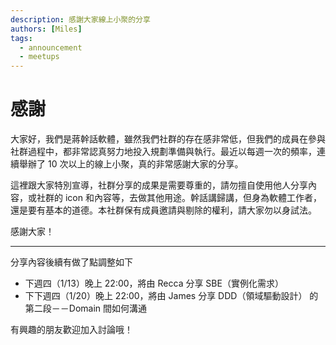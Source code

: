 ```yaml
---
description: 感謝大家線上小聚的分享
authors: [Miles]
tags:
  - announcement
  - meetups
---
```


# 感謝

大家好，我們是蔣幹話軟體，雖然我們社群的存在感非常低，但我們的成員在參與社群過程中，都非常認真努力地投入規劃準備與執行。最近以每週一次的頻率，連續舉辦了 10 次以上的線上小聚，真的非常感謝大家的分享。

這裡跟大家特別宣導，社群分享的成果是需要尊重的，請勿擅自使用他人分享內容，或社群的 icon 和內容等，去做其他用途。幹話講歸講，但身為軟體工作者，還是要有基本的道德。本社群保有成員邀請與剔除的權利，請大家勿以身試法。

感謝大家！

<!--truncate-->

---

分享內容後續有做了點調整如下

- 下週四（1/13）晚上 22:00，將由 Recca 分享 SBE（實例化需求）
- 下下週四（1/20）晚上 22:00，將由 James 分享 DDD（領域驅動設計） 的第二段－－Domain 間如何溝通

有興趣的朋友歡迎加入討論哦！
